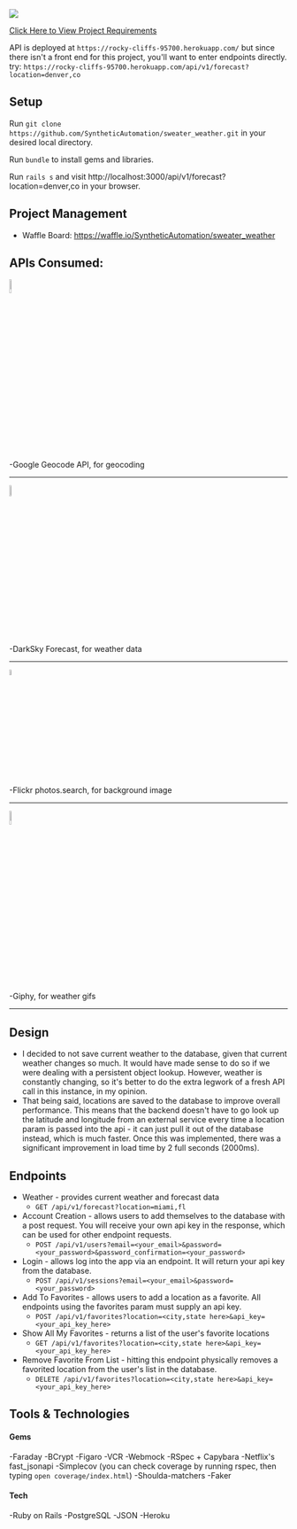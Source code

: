 <img src="https://bit.ly/2SuhtzY">

<a href="https://bit.ly/2TfKX92" target="_blank">Click Here to View Project Requirements</a>

API is deployed at `https://rocky-cliffs-95700.herokuapp.com/`
but since there isn't a front end for this project, you'll want to enter endpoints directly.
try: `https://rocky-cliffs-95700.herokuapp.com/api/v1/forecast?location=denver,co`

## Setup
Run `git clone https://github.com/SyntheticAutomation/sweater_weather.git` in your desired local directory.

Run `bundle` to install gems and libraries.

Run `rails s` and visit http://localhost:3000/api/v1/forecast?location=denver,co in your browser.

## Project Management
- Waffle Board: https://waffle.io/SyntheticAutomation/sweater_weather


## APIs Consumed:

<img src="http://i.dailymail.co.uk/i/pix/2015/09/01/18/2BE1E88B00000578-3218613-image-m-5_1441127035222.jpg" width="8%">

-Google Geocode API, for geocoding
<hr>
<img src="https://pbs.twimg.com/profile_images/428154467448389632/gOij3QhC_400x400.png" width="7%">

-DarkSky Forecast, for weather data
<hr>
<img src="https://bit.ly/2SnnkqK" width="5%">

-Flickr photos.search, for background image
<hr>
<img src="https://bit.ly/2Nrr7m5" width="8%">

-Giphy, for weather gifs
<hr>

## Design
- I decided to not save current weather to the database, given that current weather changes so much. It would have made sense to do so if we were dealing with a persistent object lookup. However, weather is constantly changing, so it's better to do the extra legwork of a fresh API call in this instance, in my opinion.
- That being said, locations are saved to the database to improve overall performance. This means that the backend doesn't have to go look up the latitude and longitude from an external service every time a location param is passed into the api - it can just pull it out of the database instead, which is much faster. Once this was implemented, there was a significant improvement in load time by 2 full seconds (2000ms).

## Endpoints
- Weather - provides current weather and forecast data
  - `GET /api/v1/forecast?location=miami,fl`
- Account Creation - allows users to add themselves to the database with a post request. You will receive your own api key in the response, which can be used for other endpoint requests.
  - `POST /api/v1/users?email=<your_email>&password=<your_password>&password_confirmation=<your_password>`
- Login - allows log into the app via an endpoint. It will return your api key from the database.
  - `POST /api/v1/sessions?email=<your_email>&password=<your_password>`
- Add To Favorites - allows users to add a location as a favorite. All endpoints using the favorites param must supply an api key.
  - `POST /api/v1/favorites?location=<city,state here>&api_key=<your_api_key_here>`
- Show All My Favorites - returns a list of the user's favorite locations
  - `GET /api/v1/favorites?location=<city,state here>&api_key=<your_api_key_here>`
- Remove Favorite From List - hitting this endpoint physically removes a favorited location from the user's list in the database.
  - `DELETE /api/v1/favorites?location=<city,state here>&api_key=<your_api_key_here>`

## Tools & Technologies
#### Gems
-Faraday
-BCrypt
-Figaro
-VCR
-Webmock
-RSpec + Capybara
-Netflix's fast_jsonapi
-Simplecov (you can check coverage by running rspec, then typing `open coverage/index.html`)
-Shoulda-matchers
-Faker
#### Tech
-Ruby on Rails
-PostgreSQL
-JSON
-Heroku
